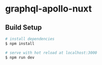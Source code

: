 # graphql-apollo-nuxt

## Build Setup

``` bash
# install dependencies
$ npm install

# serve with hot reload at localhost:3000
$ npm run dev
```
